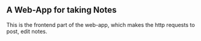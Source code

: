 ## A Web-App for taking Notes

This is the frontend part of the web-app, which makes the http requests to post, edit notes.